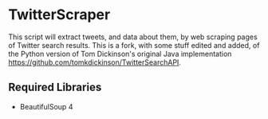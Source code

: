 # TwitterScraper
This script will extract tweets, and data about them, by web scraping pages of Twitter search results. This is a fork, with some stuff edited and added, of the Python version of Tom Dickinson's original Java implementation https://github.com/tomkdickinson/TwitterSearchAPI.

## Required Libraries
* BeautifulSoup 4
